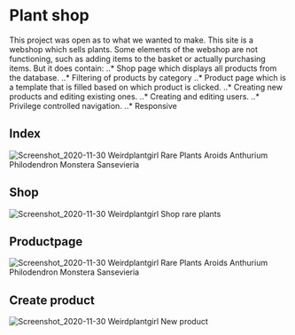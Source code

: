 # Plant shop
This project was open as to what we wanted to make. This site is a webshop which sells plants. Some elements of the webshop are not functioning, such as adding items to the basket or actually purchasing items. But it does contain:
..* Shop page which displays all products from the database.
..* Filtering of products by category
..* Product page which is a template that is filled based on which product is clicked.
..* Creating new products and editing existing ones.
..* Creating and editing users.
..* Privilege controlled navigation.
..* Responsive 

## Index

![Screenshot_2020-11-30 Weirdplantgirl Rare Plants Aroids Anthurium Philodendron Monstera Sansevieria](https://user-images.githubusercontent.com/61143804/100726407-3541a300-33c5-11eb-8e99-a37776385413.jpg)


## Shop
![Screenshot_2020-11-30 Weirdplantgirl Shop rare plants](https://user-images.githubusercontent.com/61143804/100726443-3f63a180-33c5-11eb-87c2-7839bd539fb6.png)

## Productpage
![Screenshot_2020-11-30 Weirdplantgirl Rare Plants Aroids Anthurium Philodendron Monstera Sansevieria](https://user-images.githubusercontent.com/61143804/100726478-47234600-33c5-11eb-9d07-a384b6fa3b4b.png)

## Create product
![Screenshot_2020-11-30 Weirdplantgirl New product](https://user-images.githubusercontent.com/61143804/100726510-51dddb00-33c5-11eb-979c-6bea044fa4c2.png)


